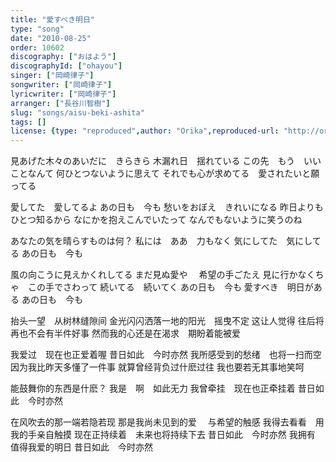 ```yaml
---
title: "愛すべき明日"
type: "song"
date: "2010-08-25"
order: 10602
discography: ["おはよう"]
discographyId: ["ohayou"]
singer: ["岡崎律子"]
songwriter: ["岡崎律子"]
lyricwriter: ["岡崎律子"]
arranger: ["長谷川智樹"]
slug: "songs/aisu-beki-ashita"
tags: []
license: {type: "reproduced",author: "Orika",reproduced-url: "http://orikamushi.myweb.hinet.net/",reproduced-website: "織歌蟲網站"}
---
```


見あげた木々のあいだに　きらきら 
木漏れ日　揺れている 
この先　もう　いいことなんて
 何ひとつないように思えて 
それでも心が求めてる　愛されたいと願ってる 

愛してた　愛してるよ あの日も　今も 
愁いをおぼえ　きれいになる 昨日よりも　
ひとつ知るから 
なにかを抱えこんでいたって 
なんでもないように笑うのね 

あなたの気を晴らすものは何？ 
私には　ああ　力もなく 
気にしてた　気にしてる あの日も　今も 

風の向こうに見えかくれしてる まだ見ぬ愛や　
希望の手ごたえ 見に行かなくちゃ　この手でさわって 
続いてる　続いてく あの日も　今も 
愛すべき　明日がある あの日も　今も

抬头一望　从树林缝隙间 
金光闪闪洒落一地的阳光　摇曳不定 
这让人觉得 
往后将再也不会有半件好事 
然而我的心还是在渴求　期盼着能被爱 

我爱过　现在也正爱着喔 昔日如此　今时亦然 
我所感受到的愁绪　也将一扫而空 
因为我比昨天多懂了一件事 
就算曾经背负过什麽过往 
我也要若无其事地笑呵 

能鼓舞你的东西是什麽？
 我是　啊　如此无力 
我曾牵挂　现在也正牵挂着 昔日如此　今时亦然 

在风吹去的那一端若隐若现 那是我尚未见到的爱　
与希望的触感 我得去看看　用我的手亲自触摸 
现在正持续着　未来也将持续下去 昔日如此　今时亦然 
我拥有　值得我爱的明日 昔日如此　今时亦然
